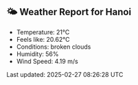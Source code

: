 <!-- WEATHER-START -->
## 🌤 Weather Report for Hanoi

- Temperature: 21°C
- Feels like: 20.62°C
- Conditions: broken clouds
- Humidity: 56%
- Wind Speed: 4.19 m/s

Last updated: 2025-02-27 08:26:28 UTC
<!-- WEATHER-END -->
